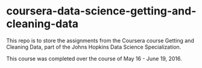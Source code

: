 # coursera-data-science-getting-and-cleaning-data
This repo is to store the assignments from the Coursera course Getting and Cleaning Data, part of the Johns Hopkins 
Data Science Specialization.

This course was completed over the course of May 16 - June 19, 2016.
